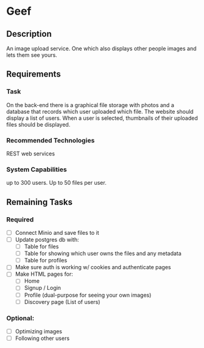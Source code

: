 # Geef

## Description

An image upload service. One which also displays other people images and lets them see yours.

## Requirements

### Task

On the back-end there is a graphical file storage with photos and a database that records which user
uploaded which file. The website should display a list of users. When a user is selected, thumbnails
of their uploaded files should be displayed.

### Recommended Technologies

REST web services

### System Capabilities

up to 300 users. Up to 50 files per user.

## Remaining Tasks

### Required
- [ ] Connect Minio and save files to it
- [ ] Update postgres db with:
  - [ ] Table for files
  - [ ] Table for showing which user owns the files and any metadata
  - [ ] Table for profiles
- [ ] Make sure auth is working w/ cookies and authenticate pages
- [ ] Make HTML pages for:
  - [ ] Home
  - [ ] Signup / Login
  - [ ] Profile (dual-purpose for seeing your own images)
  - [ ] Discovery page (List of users)

### Optional:
- [ ] Optimizing images
- [ ] Following other users
